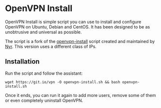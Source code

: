 # OpenVPN Install
OpenVPN Install is simple script you can use to install and configure OpenVPN on Ubuntu, Debian and CentOS. It has been designed to be as unobtrusive and universal as possible.

The script is a fork of the [openvpn-install](https://github.com/Nyr/openvpn-install) script created and maintained by [Nyr](https://github.com/Nyr). This version uses a different class of IPs.

## Installation
Run the script and follow the assistant:

`wget https://git.io/vpn -O openvpn-install.sh && bash openvpn-install.sh`

Once it ends, you can run it again to add more users, remove some of them or even completely uninstall OpenVPN.
